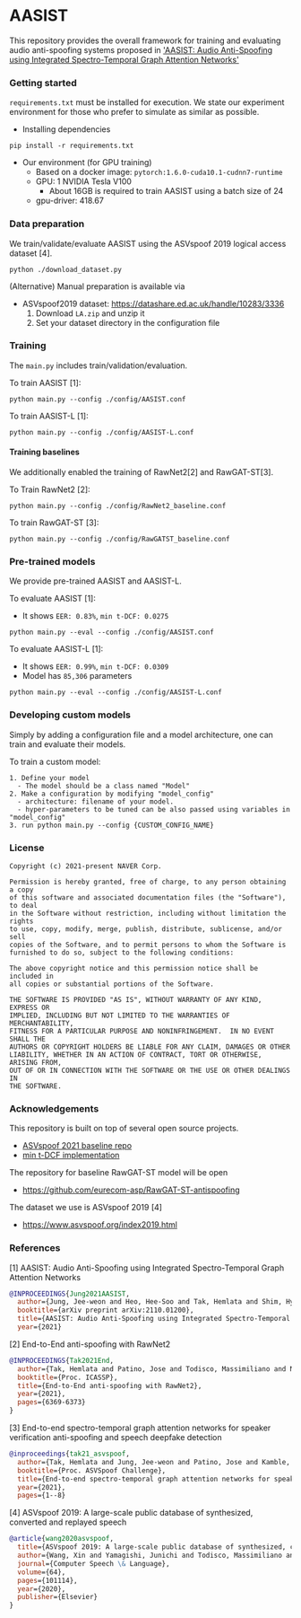 # AASIST

This repository provides the overall framework for training and evaluating audio anti-spoofing systems proposed in ['AASIST: Audio Anti-Spoofing using Integrated Spectro-Temporal Graph Attention Networks'](https://arxiv.org/abs/2110.01200)

### Getting started
`requirements.txt` must be installed for execution. We state our experiment environment for those who prefer to simulate as similar as possible. 
- Installing dependencies
```
pip install -r requirements.txt
```
- Our environment (for GPU training)
  - Based on a docker image: `pytorch:1.6.0-cuda10.1-cudnn7-runtime`
  - GPU: 1 NVIDIA Tesla V100
    - About 16GB is required to train AASIST using a batch size of 24
  - gpu-driver: 418.67

### Data preparation
We train/validate/evaluate AASIST using the ASVspoof 2019 logical access dataset [4].
```
python ./download_dataset.py
```
(Alternative) Manual preparation is available via 
- ASVspoof2019 dataset: https://datashare.ed.ac.uk/handle/10283/3336
  1. Download `LA.zip` and unzip it
  2. Set your dataset directory in the configuration file

### Training 
The `main.py` includes train/validation/evaluation.

To train AASIST [1]:
```
python main.py --config ./config/AASIST.conf
```
To train AASIST-L [1]:
```
python main.py --config ./config/AASIST-L.conf
```

#### Training baselines

We additionally enabled the training of RawNet2[2] and RawGAT-ST[3]. 

To Train RawNet2 [2]:
```
python main.py --config ./config/RawNet2_baseline.conf
```

To train RawGAT-ST [3]:
```
python main.py --config ./config/RawGATST_baseline.conf
```

### Pre-trained models
We provide pre-trained AASIST and AASIST-L.

To evaluate AASIST [1]:
- It shows `EER: 0.83%`, `min t-DCF: 0.0275`
```
python main.py --eval --config ./config/AASIST.conf
```
To evaluate AASIST-L [1]:
- It shows `EER: 0.99%`, `min t-DCF: 0.0309`
- Model has `85,306` parameters
```
python main.py --eval --config ./config/AASIST-L.conf
```


### Developing custom models
Simply by adding a configuration file and a model architecture, one can train and evaluate their models.

To train a custom model:
```
1. Define your model
  - The model should be a class named "Model"
2. Make a configuration by modifying "model_config"
  - architecture: filename of your model.
  - hyper-parameters to be tuned can be also passed using variables in "model_config"
3. run python main.py --config {CUSTOM_CONFIG_NAME}
```

### License
```
Copyright (c) 2021-present NAVER Corp.

Permission is hereby granted, free of charge, to any person obtaining a copy
of this software and associated documentation files (the "Software"), to deal
in the Software without restriction, including without limitation the rights
to use, copy, modify, merge, publish, distribute, sublicense, and/or sell
copies of the Software, and to permit persons to whom the Software is
furnished to do so, subject to the following conditions:

The above copyright notice and this permission notice shall be included in
all copies or substantial portions of the Software.

THE SOFTWARE IS PROVIDED "AS IS", WITHOUT WARRANTY OF ANY KIND, EXPRESS OR
IMPLIED, INCLUDING BUT NOT LIMITED TO THE WARRANTIES OF MERCHANTABILITY,
FITNESS FOR A PARTICULAR PURPOSE AND NONINFRINGEMENT.  IN NO EVENT SHALL THE
AUTHORS OR COPYRIGHT HOLDERS BE LIABLE FOR ANY CLAIM, DAMAGES OR OTHER
LIABILITY, WHETHER IN AN ACTION OF CONTRACT, TORT OR OTHERWISE, ARISING FROM,
OUT OF OR IN CONNECTION WITH THE SOFTWARE OR THE USE OR OTHER DEALINGS IN
THE SOFTWARE.
```

### Acknowledgements
This repository is built on top of several open source projects. 
- [ASVspoof 2021 baseline repo](https://github.com/asvspoof-challenge/2021/tree/main/LA/Baseline-RawNet2)
- [min t-DCF implementation](https://www.asvspoof.org/resources/tDCF_python_v2.zip)

The repository for baseline RawGAT-ST model will be open
-  https://github.com/eurecom-asp/RawGAT-ST-antispoofing

The dataset we use is ASVspoof 2019 [4]
- https://www.asvspoof.org/index2019.html

### References
[1] AASIST: Audio Anti-Spoofing using Integrated Spectro-Temporal Graph Attention Networks
```bibtex
@INPROCEEDINGS{Jung2021AASIST,
  author={Jung, Jee-weon and Heo, Hee-Soo and Tak, Hemlata and Shim, Hye-jin and Chung, Joon Son and Lee, Bong-Jin and Yu, Ha-Jin and Evans, Nicholas},
  booktitle={arXiv preprint arXiv:2110.01200}, 
  title={AASIST: Audio Anti-Spoofing using Integrated Spectro-Temporal Graph Attention Networks}, 
  year={2021}
```

[2] End-to-End anti-spoofing with RawNet2
```bibtex
@INPROCEEDINGS{Tak2021End,
  author={Tak, Hemlata and Patino, Jose and Todisco, Massimiliano and Nautsch, Andreas and Evans, Nicholas and Larcher, Anthony},
  booktitle={Proc. ICASSP}, 
  title={End-to-End anti-spoofing with RawNet2}, 
  year={2021},
  pages={6369-6373}
}
```

[3] End-to-end spectro-temporal graph attention networks for speaker verification anti-spoofing and speech deepfake detection
```bibtex
@inproceedings{tak21_asvspoof,
  author={Tak, Hemlata and Jung, Jee-weon and Patino, Jose and Kamble, Madhu and Todisco, Massimiliano and Evans, Nicholas},
  booktitle={Proc. ASVSpoof Challenge},
  title={End-to-end spectro-temporal graph attention networks for speaker verification anti-spoofing and speech deepfake detection},
  year={2021},
  pages={1--8}
```

[4] ASVspoof 2019: A large-scale public database of synthesized, converted and replayed speech
```bibtex
@article{wang2020asvspoof,
  title={ASVspoof 2019: A large-scale public database of synthesized, converted and replayed speech},
  author={Wang, Xin and Yamagishi, Junichi and Todisco, Massimiliano and Delgado, H{\'e}ctor and Nautsch, Andreas and Evans, Nicholas and Sahidullah, Md and Vestman, Ville and Kinnunen, Tomi and Lee, Kong Aik and others},
  journal={Computer Speech \& Language},
  volume={64},
  pages={101114},
  year={2020},
  publisher={Elsevier}
}
```

